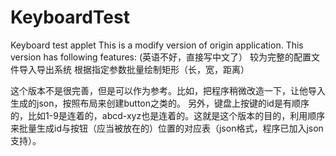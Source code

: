 # KeyboardTest
Keyboard test applet
This is a modify version of origin application.
This version has following features:
(英语不好，直接写中文了）
较为完整的配置文件导入导出系统
根据指定参数批量绘制矩形（长，宽，距离）


这个版本不是很完善，但是可以作为参考。比如，把程序稍微改造一下，让他导入生成的json，按照布局来创建button之类的。
另外，键盘上按键的id是有顺序的，比如1-9是连着的，abcd-xyz也是连着的。这就是这个版本的目的，利用顺序来批量生成id与按钮（应当被放在的）位置的对应表（json格式，程序已加入json支持）。

